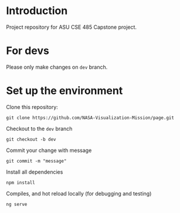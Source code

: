 # Introduction
Project repository for ASU CSE 485 Capstone project.

# For devs
Please only make changes on `dev` branch.

# Set up the environment
Clone this repository: 
```
git clone https://github.com/NASA-Visualization-Mission/page.git
```

Checkout to the `dev` branch
```
git checkout -b dev
```

Commit your change with message
```
git commit -m "message"
```

Install all dependencies
```
npm install
```

Compiles, and hot reload locally (for debugging and testing)
```
ng serve
```
